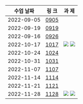 
|수업 날짜| 링 크 | 과 제 |
|------|---|---|
|2022-09-05|<a href="https://wkdtpqls.github.io/typescript01/">0905</a>||
|2022-09-19|<a href="https://wkdtpqls.github.io/typescript02/">0919</a>||
|2022-09-16|<a href="https://wkdtpqls.github.io/typescript02/">0926</a>||
|2022-10-17|<a href="https://wkdtpqls.github.io/javascript/project01/">1017</a>|<a href="https://wkdtpqls.github.io/HtmlCSSHardCoding/" target="_blank"><img src="https://img.shields.io/badge/RESUME-FF3633?style=flat&logo=Github&logoColor=white" /></a>  <a href="https://typescript-resume.netlify.app/" target="_blank"><img src="https://img.shields.io/badge/RESUME-00C7B7?style=flat&logo=Netlify&logoColor=white" /></a>|
|2022-10-24|<a href="https://wkdtpqls.github.io/javascript/javascript01/">1024</a>||
|2022-10-31|<a href="https://wkdtpqls.github.io/javascript/javascript02/">1031</a>||
|2022-11-07|<a href="https://wkdtpqls.github.io/javascript/javascript03/">1107</a>||
|2022-11-14|<a href="https://wkdtpqls.github.io/javascript/javascript04/">1114</a>||
|2022-11-21|<a href="https://wkdtpqls.github.io/javascript/javascript05/">1121</a>||
|2022-11-28|<a href="https://wkdtpqls.github.io/javascript/javascript06/">1128</a>|<a href="https://wkdtpqls.github.io/Portfolio/" target="_blank"><img src="https://img.shields.io/badge/Portfolio-FF3633?style=flat&logo=Github&logoColor=white" /></a>  <a href="https://javascript-porfolio.netlify.app/" target="_blank"><img src="https://img.shields.io/badge/Portfolio-00C7B7?style=flat&logo=Netlify&logoColor=white" /></a>|
